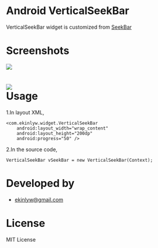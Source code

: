Android VerticalSeekBar
===============
VerticalSeekBar widget is customized from [SeekBar](http://developer.android.com/reference/android/widget/SeekBar.html)

Screenshots
===============
![](https://user-images.githubusercontent.com/1778805/72220397-aac93880-3593-11ea-94c6-16805cf8ddab.png)

![](https://user-images.githubusercontent.com/1778805/72220402-b0268300-3593-11ea-9fcf-336735f258bc.png)
<br />
Usage
===============
1.In layout XML,
	
    <com.ekinlyw.widget.VerticalSeekBar
        android:layout_width="wrap_content"
        android:layout_height="200dp"
        android:progress="50" />

2.In the source code,

	VerticalSeekBar vSeekBar = new VerticalSeekBar(Context);

Developed by
===============
- ekinlyw@gmail.com

License
===============
MIT License

